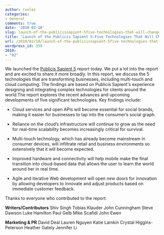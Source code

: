 ```yaml
---
author: rvelez
categories:
- General
comments: true
date: '2010-02-10'
slug: launch-of-the-publicissapient-5five-technologies-that-will-change-your-business
title: 'Launch of the Publicis Sapient 5:Five Technologies That Will Change Your Business '
url: /2010/02/10/launch-of-the-publicissapient-5five-technologies-that-will-change-your-business
wordpress_id: 359
2010:
- "02"
---
```



We launched the [Publicis Sapient 5](http://razorfish5.razorfish.com ) report today. We put a lot into the report and are excited to share it more broadly. In this report, we discuss the 5 technologies that are transforming businesses, including multi-touch and cloud computing. The findings are based on Publicis Sapient's experience designing and integrating complex technologies for clients around the world.The report explores the recent advances and upcoming developments of five significant technologies. Key findings include:






	
  * Cloud      services and open APIs will become essential for social brands, making it      easier for businesses to tap into the consumer’s social graph. 

	
  * Reliance      on the cloud’s infrastructure will continue to grow as the need for      real-time scalability becomes increasingly critical for survival. 

	
  * Multi-touch      technology, which has already become mainstream in consumer devices, will      infiltrate retail and business environments so extensively that it will      become expected. 

	
  * Improved      hardware and connectivity will help mobile make the final transition into      cloud-based data that allows the user to learn the world around her in      real time. 

	
  * Agile      and iterative Web development will open new doors for innovation by      allowing developers to innovate and adjust products based on immediate      customer feedback.







Thanks to everyone who contributed to the report:








**Writers/Contributors**
Shiv Singh
Tobias Klauder
John Cunningham
Steve Dawson
Luke Hamilton
Paul Gelb
Mike Scafidi
John Ewen






**Marketing & PR**
David Deal
Lauren Nguyen
Katie Lamkin
Crystal Higgins-Peterson
Heather Gately
Jennifer Li

